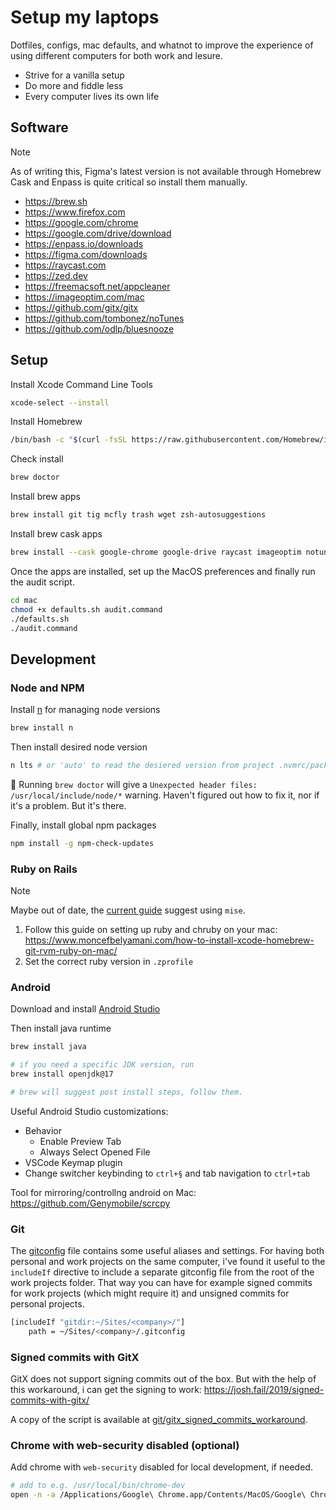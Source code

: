 # Setup my laptops

Dotfiles, configs, mac defaults, and whatnot to improve the experience of using different computers for both work and lesure.

- Strive for a vanilla setup
- Do more and fiddle less
- Every computer lives its own life

## Software

> [!NOTE]
> As of writing this, Figma's latest version is not available through Homebrew Cask and Enpass is quite critical so install them manually.

- https://brew.sh
- https://www.firefox.com
- https://google.com/chrome
- https://google.com/drive/download
- https://enpass.io/downloads
- https://figma.com/downloads
- https://raycast.com
- https://zed.dev
- https://freemacsoft.net/appcleaner
- https://imageoptim.com/mac
- https://github.com/gitx/gitx
- https://github.com/tombonez/noTunes
- https://github.com/odlp/bluesnooze

## Setup

Install Xcode Command Line Tools

```sh
xcode-select --install
```

Install Homebrew

```sh
/bin/bash -c "$(curl -fsSL https://raw.githubusercontent.com/Homebrew/install/HEAD/install.sh)"
```

Check install

```sh
brew doctor
```

Install brew apps

```sh
brew install git tig mcfly trash wget zsh-autosuggestions
```

Install brew cask apps

```sh
brew install --cask google-chrome google-drive raycast imageoptim notunes gitx bluesnooze appcleaner zed
```

Once the apps are installed, set up the MacOS preferences and finally run the audit script.

```sh
cd mac
chmod +x defaults.sh audit.command
./defaults.sh
./audit.command
```

## Development

### Node and NPM

Install [n](https://github.com/tj/n) for managing node versions

```sh
brew install n
```

Then install desired node version

```sh
n lts # or 'auto' to read the desiered version from project .nvmrc/package.json/etc file.
```

🚧 Running `brew doctor` will give a `Unexpected header files: /usr/local/include/node/*` warning. Haven't figured out how to fix it, nor if it's a problem. But it's there.

Finally, install global npm packages

```sh
npm install -g npm-check-updates
```

### Ruby on Rails

> [!NOTE]
> Maybe out of date, the [current guide](https://guides.rubyonrails.org/install_ruby_on_rails.html#install-ruby-on-macos) suggest using `mise`.

1. Follow this guide on setting up ruby and chruby on your mac: https://www.moncefbelyamani.com/how-to-install-xcode-homebrew-git-rvm-ruby-on-mac/
2. Set the correct ruby version in `.zprofile`

### Android

Download and install [Android Studio](https://developer.android.com/studio)

Then install java runtime

```sh
brew install java

# if you need a specific JDK version, run
brew install openjdk@17

# brew will suggest post install steps, follow them.
```

Useful Android Studio customizations:

- Behavior
  - Enable Preview Tab
  - Always Select Opened File
- VSCode Keymap plugin
- Change switcher keybinding to `ctrl+§` and tab navigation to `ctrl+tab`

Tool for mirroring/controllng android on Mac: https://github.com/Genymobile/scrcpy

### Git

The [gitconfig](./git/gitconfig) file contains some useful aliases and settings. For having both personal and work projects on the same computer, i've found it useful to the `includeIf` directive to include a separate gitconfig file from the root of the work projects folder. That way you can have for example signed commits for work projects (which might require it) and unsigned commits for personal projects.

```sh
[includeIf "gitdir:~/Sites/<company>/"]
    path = ~/Sites/<company>/.gitconfig
```

### Signed commits with GitX

GitX does not support signing commits out of the box. But with the help of this workaround, i can get the signing to work:
https://josh.fail/2019/signed-commits-with-gitx/

A copy of the script is available at [git/gitx_signed_commits_workaround](./git/gitx_signed_commits_workaround).

### Chrome with web-security disabled (optional)

Add chrome with `web-security` disabled for local development, if needed.

```sh
# add to e.g. /usr/local/bin/chrome-dev
open -n -a /Applications/Google\ Chrome.app/Contents/MacOS/Google\ Chrome --args --user-data-dir="/tmp/chrome_dev_test" --disable-web-security
```
